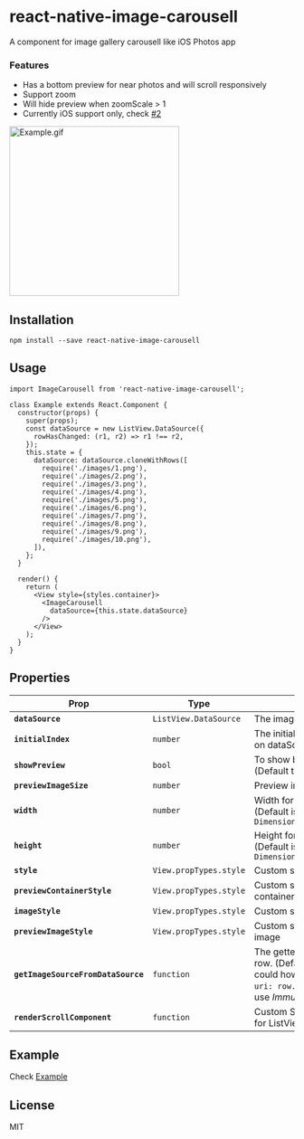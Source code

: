 # react-native-image-carousell
A component for image gallery carousell like iOS Photos app

### Features
- Has a bottom preview for near photos and will scroll responsively
- Support zoom
- Will hide preview when zoomScale > 1
- Currently iOS support only, check [#2](https://github.com/Kudo/react-native-image-carousell/issues/2)

<img src="https://raw.githubusercontent.com/Kudo/react-native-image-carousell/master/Example/images/Example.gif" width="300" alt="Example.gif" />

## Installation
```
npm install --save react-native-image-carousell
```

## Usage
```es6
import ImageCarousell from 'react-native-image-carousell';

class Example extends React.Component {
  constructor(props) {
    super(props);
    const dataSource = new ListView.DataSource({
      rowHasChanged: (r1, r2) => r1 !== r2,
    });
    this.state = {
      dataSource: dataSource.cloneWithRows([
        require('./images/1.png'),
        require('./images/2.png'),
        require('./images/3.png'),
        require('./images/4.png'),
        require('./images/5.png'),
        require('./images/6.png'),
        require('./images/7.png'),
        require('./images/8.png'),
        require('./images/9.png'),
        require('./images/10.png'),
      ]),
    };
  }
  
  render() {
    return (
      <View style={styles.container}>
        <ImageCarousell
          dataSource={this.state.dataSource}
        />
      </View>
    );
  }
}
```

## Properties
| Prop | Type | Description | Required |
|------|------|-------------|----------|
|**`dataSource`**|`ListView.DataSource`|The image data source|true|
|**`initialIndex`**|`number`|The initial image to show based on dataSource index (Default 0)||
|**`showPreview`**|`bool`|To show bottom image preview (Default true)||
|**`previewImageSize`**|`number`|Preview image size (Default 80)||
|**`width`**|`number`|Width for ImageCarousell (Default is `Dimensions.get('window').width`||
|**`height`**|`number`|Height for ImageCarousell (Default is `Dimensions.get('window').height`||
|**`style`**|`View.propTypes.style`|Custom style for ImageCarousell||
|**`previewContainerStyle`**|`View.propTypes.style`|Custom style for bottom preview container||
|**`imageStyle`**|`View.propTypes.style`|Custom style for Image||
|**`previewImageStyle`**|`View.propTypes.style`|Custom style for bottom preview image||
|**`getImageSourceFromDataSource`**|`function`|The getter for each dataSource row. (Default is `(row) => row`.You could however to use `(row) => { uri: row.get('image') }` if you use *Immutable.js*||
|**`renderScrollComponent`**|`function`|Custom ScrollView component for ListView||

## Example
Check [Example](https://github.com/Kudo/react-native-image-carousell/tree/master/Example)

## License
MIT
